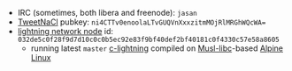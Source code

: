 - IRC (sometimes, both libera and freenode): `jasan`
- [TweetNaCl][tw] pubkey: `ni4CTTv0enoolaLTvGUQVnXxxzitmMOjRlMRGhWQcWA=`
- [lightning network node][ln] id: `032de5c0f28f9d7d10c0c0b5ec92e83f9bf40def2bf40181c0f4330c57e58a8605`
  - running latest `master` [c-lightning][cl] compiled on
  [Musl-libc][musl]-based [Alpine Linux](https://alpinelinux.org)

[tw]: https://tweetnacl.js.org/#/box
[ln]: https://1ml.com/node/032de5c0f28f9d7d10c0c0b5ec92e83f9bf40def2bf40181c0f4330c57e58a8605
[cl]: https://github.com/ElementsProject/lightning
[musl]: https://www.musl-libc.org/
